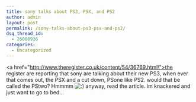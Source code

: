 ```yaml
---
title: sony talks about PS3, PSX, and PS2
author: admin
layout: post
permalink: /sony-talks-about-ps3-psx-and-ps2/
dsq_thread_id:
  - 26008936
categories:
  - Uncategorized
---
```

<a href=\"http://www.theregister.co.uk/content/54/36769.html\">the register are reporting</a> that sony are talking about their new PS3, when ever that comes out, the PSX and a cut down, PSone like PS2. would that be called the PStwo? Hmmmm <img src="http://blog.lotas-smartman.net/wp-includes/images/smilies/icon_smile.gif" alt=":)" class="wp-smiley" /> anyway, read the article. im knackered and just want to go to bed&#8230;